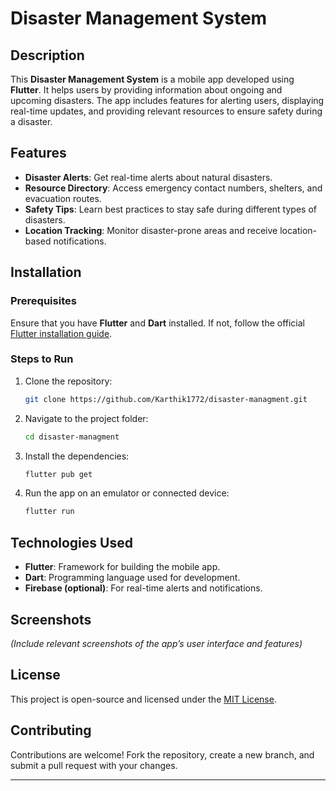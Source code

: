 # Disaster Management System

## Description

This **Disaster Management System** is a mobile app developed using **Flutter**. It helps users by providing information about ongoing and upcoming disasters. The app includes features for alerting users, displaying real-time updates, and providing relevant resources to ensure safety during a disaster.

## Features

- **Disaster Alerts**: Get real-time alerts about natural disasters.
- **Resource Directory**: Access emergency contact numbers, shelters, and evacuation routes.
- **Safety Tips**: Learn best practices to stay safe during different types of disasters.
- **Location Tracking**: Monitor disaster-prone areas and receive location-based notifications.

## Installation

### Prerequisites

Ensure that you have **Flutter** and **Dart** installed. If not, follow the official [Flutter installation guide](https://flutter.dev/docs/get-started/install).

### Steps to Run

1. Clone the repository:
   ```bash
   git clone https://github.com/Karthik1772/disaster-managment.git
   ```

2. Navigate to the project folder:
   ```bash
   cd disaster-managment
   ```

3. Install the dependencies:
   ```bash
   flutter pub get
   ```

4. Run the app on an emulator or connected device:
   ```bash
   flutter run
   ```

## Technologies Used

- **Flutter**: Framework for building the mobile app.
- **Dart**: Programming language used for development.
- **Firebase (optional)**: For real-time alerts and notifications.

## Screenshots

*(Include relevant screenshots of the app’s user interface and features)*

## License

This project is open-source and licensed under the [MIT License](LICENSE).

## Contributing

Contributions are welcome! Fork the repository, create a new branch, and submit a pull request with your changes.

---
